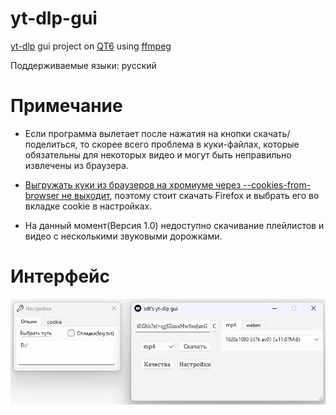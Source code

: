# yt-dlp-gui
[yt-dlp](https://github.com/yt-dlp/yt-dlp) gui project on [QT6](https://www.qt.io/) using [ffmpeg](https://ffmpeg.org/)

Поддерживаемые языки: русский

# Примечание

- Если программа вылетает после нажатия на кнопки скачать/поделиться, то скорее всего проблема в куки-файлах,
которые обязательны для некоторых видео и могут быть неправильно извлечены из браузера.

- [Выгружать куки из браузеров на хромиуме через --cookies-from-browser не выходит](https://github.com/yt-dlp/yt-dlp/issues/10927),
 поэтому стоит скачать Firefox и выбрать его во вкладке cookie в настройках.

- На данный момент(Версия 1.0) недоступно скачивание плейлистов и видео с несколькими звуковыми дорожками.

# Интерфейс

![alt text](image.png)